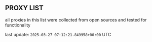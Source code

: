 ## PROXY LIST

all proxies in this list were collected from open sources and tested for functionality

last update: `2025-03-27 07:12:21.849958+00:00` UTC